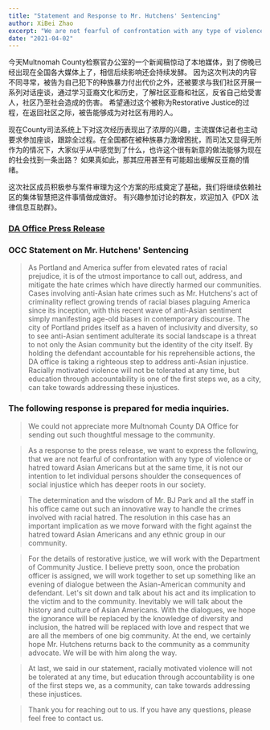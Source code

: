 ```yaml
---
title: "Statement and Response to Mr. Hutchens' Sentencing"
author: XiBei Zhao
excerpt: "We are not fearful of confrontation with any type of violence or hatred toward Asian Americans but at the same time, it is not our intention to let individual persons shoulder the consequences of social injustice which has deeper roots in our society."
date: "2021-04-02"
---
```


今天Multnomah County检察官办公室的一个新闻稿惊动了本地媒体，到了傍晚已经出现在全国各大媒体上了，相信后续影响还会持续发酵。 因为这次判决的内容不同寻常，被告为自己犯下的种族暴力付出代价之外，还被要求与我们社区开展一系列对话座谈，通过学习亚裔文化和历史，了解社区亚裔和社区，反省自己给受害人，社区乃至社会造成的伤害。 希望通过这个被称为Restorative Justice的过程，在返回社区之际，被告能够成为对社区有用的人。

现在County司法系统上下对这次经历表现出了浓厚的兴趣，主流媒体记者也主动要求参加座谈，跟踪全过程。在全国都在被种族暴力激增困扰，而司法又显得无所作为的情况下，大家似乎从中感觉到了什么，也许这个很有新意的做法能够为现在的社会找到一条出路？ 如果真如此，那其应用甚至有可能超出缓解反亚裔的情绪。

这次社区成员积极参与案件审理为这个方案的形成奠定了基础，我们将继续依赖社区的集体智慧把这件事情做成做好。 有兴趣参加讨论的群友，欢迎加入《PDX 法律信息互助群》。

### [DA Office Press Release](https://www.mcda.us/index.php/news/bias-crime-case-ends-with-restorative-justice-agreement/)


### OCC Statement on Mr. Hutchens' Sentencing

> As Portland and America suffer from elevated rates of racial prejudice, it is of the utmost importance to call out, address, and mitigate the hate crimes which have directly harmed our communities. Cases involving anti-Asian hate crimes such as Mr. Hutchens's act of criminality reflect growing trends of racial biases plaguing America since its inception, with this recent wave of anti-Asian sentiment simply manifesting age-old biases in contemporary discourse. The city of Portland prides itself as a haven of inclusivity and diversity, so to see anti-Asian sentiment adulterate its social landscape is a threat to not only the Asian community but the identity of the city itself. By holding the defendant accountable for his reprehensible actions, the DA office is taking a righteous step to address anti-Asian injustice. Racially motivated violence will not be tolerated at any time, but education through accountability is one of the first steps we, as a city, can take towards addressing these injustices.

### The following response is prepared for media inquiries.


> We could not appreciate more Multnomah County DA Office for sending out such thoughtful message to the community.  

> As a response to the press release, we want to express the following, that we are not fearful of confrontation with any type of violence or hatred toward Asian Americans but at the same time, it is not our intention to let individual persons shoulder the consequences of social injustice which has deeper roots in our society.

> The determination and the wisdom of Mr. BJ Park and all the staff in his office came out such an innovative way to handle the crimes involved with racial hatred. The resolution in this case has an important implication as we move forward with the fight against the hatred toward Asian Americans and any ethnic group in our community.

> For the details of restorative justice, we will work with the Department of Community Justice. I believe pretty soon, once the probation officer is assigned, we will work together to set up something like an evening of dialogue between the Asian-American community and defendant. Let's sit down and talk about his act and its implication to the victim and to the community. Inevitably we will talk about the history and culture of Asian Americans. With the dialogues, we hope the ignorance will be replaced by the knowledge of diversity and inclusion, the hatred will be replaced with love and respect that we are all the members of one big community. At the end, we certainly hope Mr. Hutchens returns back to the community as a community advocate. We will be with him along the way.

> At last, we said in our statement, racially motivated violence will not be tolerated at any time, but education through accountability is one of the first steps we, as a community, can take towards addressing these injustices.

>Thank you for reaching out to us. If you have any questions, please feel free to contact us.
